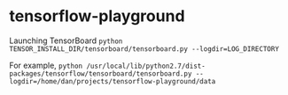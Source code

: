 # tensorflow-playground


Launching TensorBoard
``` python TENSOR_INSTALL_DIR/tensorboard/tensorboard.py --logdir=LOG_DIRECTORY ```

For example,
``` python /usr/local/lib/python2.7/dist-packages/tensorflow/tensorboard/tensorboard.py --logdir=/home/dan/projects/tensorflow-playground/data ```
